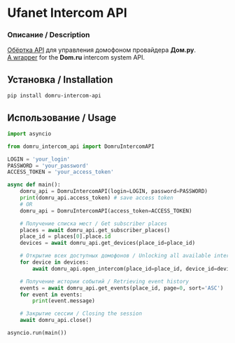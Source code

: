 # Ufanet Intercom API

### Описание / Description
[Обёртка API](https://pypi.org/project/domru-intercom-api/) для управления домофоном провайдера **Дом.ру**.
<br>[A wrapper](https://pypi.org/project/domru-intercom-api/) for the **Dom.ru** intercom system API.

## Установка / Installation
```bash
pip install domru-intercom-api
```
## Использование / Usage
```python
import asyncio

from domru_intercom_api import DomruIntercomAPI

LOGIN = 'your_login'
PASSWORD = 'your_password'
ACCESS_TOKEN = 'your_access_token'

async def main():
    domru_api = DomruIntercomAPI(login=LOGIN, password=PASSWORD)
    print(domru_api.access_token) # save access token
    # OR
    domru_api = DomruIntercomAPI(access_token=ACCESS_TOKEN)

    # Получение списка мест / Get subscriber places
    places = await domru_api.get_subscriber_places()
    place_id = places[0].place.id
    devices = await domru_api.get_devices(place_id=place_id)

    # Открытие всех доступных домофонов / Unlocking all available intercoms
    for device in devices:
        await domru_api.open_intercom(place_id=place_id, device_id=device.id)

    # Получение истории событий / Retrieving event history
    events = await domru_api.get_events(place_id, page=0, sort='ASC')
    for event in events:
        print(event.message)

    # Закрытие сессии / Closing the session
    await domru_api.close() 

asyncio.run(main())

```